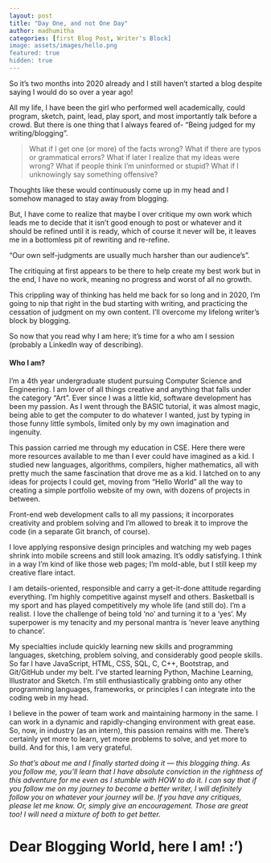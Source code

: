 ```yaml
---
layout: post
title: "Day One, and not One Day"
author: madhumitha
categories: [first Blog Post, Writer's Block]
image: assets/images/hello.png
featured: true
hidden: true
---
```


So it’s two months into 2020 already and I still haven’t started a blog despite saying I would do so over a year ago!

All my life, I have been the girl who performed well academically, could program, sketch, paint, lead, play sport, and most importantly talk before a crowd. But there is one thing that I always feared of- “Being judged for my writing/blogging”.

> What if I get one (or more) of the facts wrong? What if there are typos or grammatical errors? What if later I realize that my ideas were wrong? What if people think I’m uninformed or stupid? What if I unknowingly say something offensive?

Thoughts like these would continuously come up in my head and I somehow managed to stay away from blogging.

But, I have come to realize that maybe I over critique my own work which leads me to decide that it isn’t good enough to post or whatever and it should be refined until it is ready, which of course it never will be, it leaves me in a bottomless pit of rewriting and re-refine.

“Our own self-judgments are usually much harsher than our audience’s”.

The critiquing at first appears to be there to help create my best work but in the end, I have no work, meaning no progress and worst of all no growth.

This crippling way of thinking has held me back for so long and in 2020, I’m going to nip that right in the bud starting with writing, and practicing the cessation of judgment on my own content. I’ll overcome my lifelong writer’s block by blogging.

So now that you read why I am here; it’s time for a who am I session (probably a LinkedIn way of describing).

#### Who I am?

I’m a 4th year undergraduate student pursuing Computer Science and Engineering. I am lover of all things creative and anything that falls under the category “Art”. Ever since I was a little kid, software development has been my passion. As I went through the BASIC tutorial, it was almost magic, being able to get the computer to do whatever I wanted, just by typing in those funny little symbols, limited only by my own imagination and ingenuity.

This passion carried me through my education in CSE. Here there were more resources available to me than I ever could have imagined as a kid. I studied new languages, algorithms, compilers, higher mathematics, all with pretty much the same fascination that drove me as a kid. I latched on to any ideas for projects I could get, moving from “Hello World” all the way to creating a simple portfolio website of my own, with dozens of projects in between.

Front-end web development calls to all my passions; it incorporates creativity and problem solving and I’m allowed to break it to improve the code (in a separate Git branch, of course).

I love applying responsive design principles and watching my web pages shrink into mobile screens and still look amazing. It’s oddly satisfying. I think in a way I’m kind of like those web pages; I’m mold-able, but I still keep my creative flare intact.

I am details-oriented, responsible and carry a get-it-done attitude regarding everything. I’m highly competitive against myself and others. Basketball is my sport and has played competitively my whole life (and still do). I’m a realist. I love the challenge of being told ‘no’ and turning it to a ‘yes’. My superpower is my tenacity and my personal mantra is ‘never leave anything to chance’.

My specialties include quickly learning new skills and programming languages, sketching, problem solving, and considerably good people skills. So far I have JavaScript, HTML, CSS, SQL, C, C++, Bootstrap, and Git/GitHub under my belt. I’ve started learning Python, Machine Learning, Illustrator and Sketch. I’m still enthusiastically grabbing onto any other programming languages, frameworks, or principles I can integrate into the coding web in my head.

I believe in the power of team work and maintaining harmony in the same. I can work in a dynamic and rapidly-changing environment with great ease. So, now, in industry (as an intern), this passion remains with me. There’s certainly yet more to learn, yet more problems to solve, and yet more to build. And for this, I am very grateful.

<i> So that’s about me and I finally started doing it — this blogging thing. As you follow me, you’ll learn that I have absolute conviction in the rightness of this adventure for me even as I stumble with HOW to do it. I can say that if you follow me on my journey to become a better writer, I will definitely follow you on whatever your journey will be. If you have any critiques, please let me know. Or, simply give an encouragement. Those are great too! I will need a mixture of both to get better. </i>

# Dear Blogging World, here I am! :’)
